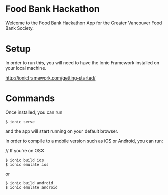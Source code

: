 # Food Bank Hackathon
Welcome to the Food Bank Hackathon App for the Greater Vancouver Food Bank Society.

# Setup
In order to run this, you will need to have the Ionic Framework installed on your local machine.

http://ionicframework.com/getting-started/

# Commands

Once installed, you can run

```
$ ionic serve
```

and the app will start running on your default browser.

In order to compile to a mobile version such as iOS or Android, you can run:

// If you're on OSX
```
$ ionic build ios
$ ionic emulate ios
```
or 
```
$ ionic build android
$ ionic emulate android
```
